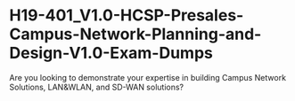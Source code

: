 # H19-401_V1.0-HCSP-Presales-Campus-Network-Planning-and-Design-V1.0-Exam-Dumps
Are you looking to demonstrate your expertise in building Campus Network Solutions, LAN&amp;WLAN, and SD-WAN solutions? 
